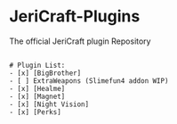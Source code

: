 # JeriCraft-Plugins

The official JeriCraft plugin Repository

```

# Plugin List:
- [x] [BigBrother]
- [ ] ExtraWeapons (Slimefun4 addon WIP)
- [x] [Healme]
- [x] [Magnet]
- [x] [Night Vision]
- [x] [Perks]